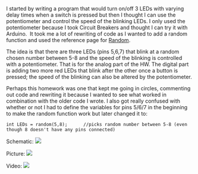 I started by writing a program that would turn on/off 3 LEDs with varying delay times when a switch is pressed but then I thought I can use the potentiometer and control the speed of the blinking LEDs. I only used the potentiometer because I took Circuit Breakers and thought I can try it with Arduino.  It took me a lot of rewriting of code as I wanted to add a random function and used the reference page for [Random](https://www.arduino.cc/en/pmwiki.php?n=Reference/Random). 

The idea is that there are three LEDs (pins 5,6,7) that blink at a random chosen number between 5-8 and the speed of the blinking is controlled with a potentiometer. That is for the analog part of the HW. The digital part is adding two more red LEDs that blink after the other once a button is pressed; the speed of the blinking can also be altered by the potentiometer. 

Perhaps this homework was one that kept me going in circles, commenting out code and rewriting it because I wanted to see what worked in combination with the older code I wrote. I also got really confused with whether or not I had to define the variables for pins 5/6/7 in the beginning to make the random function work but later changed it to:  
````
int LEDs = random(5,8);      //picks random number between 5-8 (even though 8 doesn't have any pins connected)
````
Schematic: <img src = "https://user-images.githubusercontent.com/70910372/122345564-0d78ed80-cf59-11eb-9e40-52388527a7fc.png">


Picture: <img src = "https://user-images.githubusercontent.com/70910372/122308945-71ca8b80-cf1e-11eb-9eb3-53f0637e4311.JPG">


Video: <img src = "https://user-images.githubusercontent.com/70910372/122309625-ab4fc680-cf1f-11eb-832f-610cc270727f.mp4">


